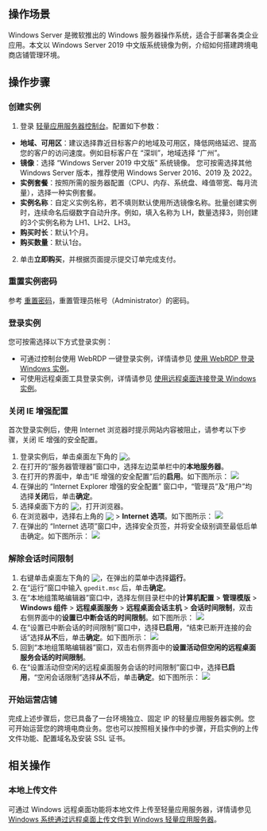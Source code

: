 ## 操作场景
Windows Server 是微软推出的 Windows 服务器操作系统，适合于部署各类企业应用。本文以 Windows Server 2019 中文版系统镜像为例，介绍如何搭建跨境电商店铺管理环境。

## 操作步骤

### 创建实例

1. 登录 [轻量应用服务器控制台](https://console.cloud.tencent.com/lighthouse)。配置如下参数：
 - **地域、可用区**：建议选择靠近目标客户的地域及可用区，降低网络延迟、提高您的客户的访问速度。例如目标客户在 “深圳”，地域选择 “广州”。
 - **镜像**：选择 “Windows Server 2019 中文版” 系统镜像。
 您可按需选择其他 Windows Server 版本，推荐使用 Windows Server 2016、2019 及 2022。
 - **实例套餐**：按照所需的服务器配置（CPU、内存、系统盘、峰值带宽、每月流量），选择一种实例套餐。
 - **实例名称**：自定义实例名称，若不填则默认使用所选镜像名称。批量创建实例时，连续命名后缀数字自动升序。例如，填入名称为 LH，数量选择3，则创建的3个实例名称为 LH1、LH2、LH3。
 - **购买时长**：默认1个月。
 - **购买数量**：默认1台。
2. 单击**立即购买**，并根据页面提示提交订单完成支付。

### 重置实例密码
参考 [重置密码](https://cloud.tencent.com/document/product/1207/44575)，重置管理员帐号（Administrator）的密码。


### 登录实例
您可按需选择以下方式登录实例：
 - 可通过控制台使用 WebRDP 一键登录实例，详情请参见 [使用 WebRDP 登录 Windows 实例](https://cloud.tencent.com/document/product/1207/75048)。
 - 可使用远程桌面工具登录实例，详情请参见 [使用远程桌面连接登录 Windows 实例](https://cloud.tencent.com/document/product/1207/44579)。

### 关闭 IE 增强配置
首次登录实例后，使用 Internet 浏览器时提示网站内容被阻止，请参考以下步骤，关闭 IE 增强的安全配置。

1. 登录实例后，单击桌面左下角的 <img src="https://qcloudimg.tencent-cloud.cn/raw/2b032e19d3cc44a28f7d133b355ff678.png" style="margin:-3px 0px;">。
2. 在打开的“服务器管理器”窗口中，选择左边菜单栏中的**本地服务器**。
3. 在打开的界面中，单击“IE 增强的安全配置”后的**启用**。如下图所示：
![](https://qcloudimg.tencent-cloud.cn/raw/85bb49b9af63ca20bfc6f3ea1908421a.png)
4. 在弹出的 “Internet Explorer 增强的安全配置” 窗口中，“管理员”及“用户”均选择**关闭**后，单击**确定**。
5. 选择桌面下方的 <img src="https://qcloudimg.tencent-cloud.cn/raw/264e7cab953c9268a08a5b66d7fb6aa3.png" style="margin:-3px 0px;">，打开浏览器。
6. 在浏览器中，选择右上角的  <img src="https://qcloudimg.tencent-cloud.cn/raw/e3d07e2a64ec58a32e2851d3b4adade3.png" style="margin:-3px 0px;"> > **Internet 选项**。如下图所示：
![](https://qcloudimg.tencent-cloud.cn/raw/9e2302f73e8b155f0757289e63206e4a.png)
7. 在弹出的 “Internet 选项”窗口中，选择安全页签，并将安全级别调至最低后单击确定。如下图所示：
![](https://qcloudimg.tencent-cloud.cn/raw/e1b5e335b4924e54b3b17ef33bbe51a0.png)



### 解除会话时间限制
1.  右键单击桌面左下角的 <img src="https://qcloudimg.tencent-cloud.cn/raw/ed2b5796e1af6c350d33065a214ebba9.png" style="margin:-3px 0px;">，在弹出的菜单中选择**运行**。
2.  在“运行”窗口中输入 `gpedit.msc` 后，单击**确定**。
3.  在“本地组策略编辑器”窗口中，选择左侧目录栏中的**计算机配置** > **管理模版** > **Windows 组件** > **远程桌面服务** > **远程桌面会话主机** > **会话时间限制**，双击右侧界面中的**设置已中断会话的时间限制**。如下图所示：
![](https://qcloudimg.tencent-cloud.cn/raw/03227c2d86f20b956d21499895cc4da7.png)
4. 在“设置已中断会话的时间限制”窗口中，选择**已启用**，“结束已断开连接的会话”选择**从不**后，单击**确定**。如下图所示：
![](https://qcloudimg.tencent-cloud.cn/raw/4216f7ab4abdd8098ae4138303c4fbd4.png)
5. 回到“本地组策略编辑器”窗口，双击右侧界面中的**设置活动但空闲的远程桌面服务会话的时间限制**。
6. 在“设置活动但空闲的远程桌面服务会话的时间限制”窗口中，选择**已启用**，“空闲会话限制”选择**从不**后，单击**确定**。如下图所示：
![](https://qcloudimg.tencent-cloud.cn/raw/a8c61deca615abc761d8475e07d58f71.png)
 
### 开始运营店铺
完成上述步骤后，您已具备了一台环境独立、固定 IP 的轻量应用服务器实例。您可开始运营您的跨境电商业务。您也可以按照相关操作中的步骤，开启实例的上传文件功能、配置域名及安装 SSL 证书。



## 相关操作

### 本地上传文件
可通过 Windows 远程桌面功能将本地文件上传至轻量应用服务器，详情请参见 [Windows 系统通过远程桌面上传文件到 Windows 轻量应用服务器](https://cloud.tencent.com/document/product/1207/53214)。


